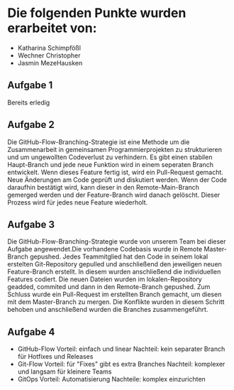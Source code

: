 # Die folgenden Punkte wurden erarbeitet von:
- Katharina Schimpfößl
- Wechner Christopher
- Jasmin MezeHausken

## Aufgabe 1
Bereits erledig

## Aufgabe 2
Die GitHub-Flow-Branching-Strategie ist eine Methode um die Zusammenarbeit in gemeinsamen Programmierprojekten zu strukturieren und um
ungewollten Codeverlust zu verhindern. Es gibt einen stabilen Haupt-Branch und jede neue Funktion wird in einem seperaten Branch entwickelt. Wenn dieses
Feature fertig ist, wird ein Pull-Request gemacht. Neue Änderungen am Code geprüft und diskutiert werden. Wenn der Code daraufhin bestätigt wird, kann dieser in den Remote-Main-Branch gemerged werden und der Feature-Branch wird danach gelöscht. Dieser Prozess wird für jedes neue Feature wiederholt.

## Aufgabe 3
Die GitHub-Flow-Branching-Strategie wurde von unserem Team bei dieser Aufgabe angewendet.Die vorhandene Codebasis wurde in Remote Master-Branch gepushed.
Jedes Teammitglied hat den Code in seinem lokal erstelten Git-Repository gepulled und anschließend den jeweiligen neuen Feature-Branch erstellt. In diesem wurden anschließend die individuellen Features codiert. Die neuen Dateien
wurden im lokalen-Repository geadded, commited und dann in den Remote-Branch gepushed. Zum Schluss wurde ein Pull-Request im erstellten Branch gemacht, um diesen mit dem
Master-Branch zu mergen. Die Konflikte wurden in diesem Schritt behoben und anschließend wurden die Branches zusammengeführt.

## Aufgabe 4
- GitHub-Flow        Vorteil: einfach und linear                               Nachteil: kein separater Branch für Hotfixes und Releases
- Git-Flow           Vorteil: für "Fixes" gibt es extra Branches               Nachteil: komplexer und langsam für kleinere Teams
- GitOps             Vorteil: Automatisierung                                  Nachteile: komplex einzurichten
